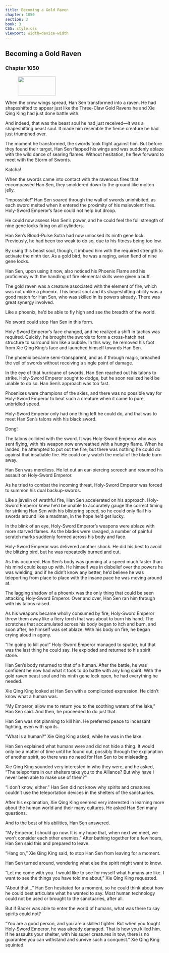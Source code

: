 ```yaml
---
title: Becoming a Gold Raven
chapter: 1050
section: 3
book: 3
CSS: style.css
viewport: width=device-width
---
```


## Becoming a Gold Raven

### Chapter 1050

<figure>
	<img src="../Images/gem.gif" alt="" id="gem" width="120" height="60" />
</figure>

When the crow wings spread, Han Sen transformed into a raven. He had shapeshifted to appear just like the Three-Claw Gold Ravens he and Xie Qing King had just done battle with.

And indeed, that was the beast soul he had just received—it was a shapeshifting beast soul. It made him resemble the fierce creature he had just triumphed over.

The moment he transformed, the swords took flight against him. But before they found their target, Han Sen flapped his wings and was suddenly ablaze with the wild dance of searing flames. Without hesitation, he flew forward to meet with the Storm of Swords.

Katcha!

When the swords came into contact with the ravenous fires that encompassed Han Sen, they smoldered down to the ground like molten jelly.

“Impossible!” Han Sen soared through the wall of swords uninhibited, as each sword melted when it entered the proximity of his malevolent fires. Holy-Sword Emperor’s face could not help but droop.

He could now assess Han Sen’s power, and he could feel the full strength of nine gene locks firing on all cylinders.

Han Sen’s Blood-Pulse Sutra had now unlocked its ninth gene lock. Previously, he had been too weak to do so, due to his fitness being too low.

By using this beast soul, though, it imbued him with the required strength to activate the ninth tier. As a gold bird, he was a raging, avian fiend of nine gene locks.

Han Sen, upon using it now, also noticed his Phoenix Flame and his proficiency with the handling of fire elemental skills were given a buff.

The gold raven was a creature associated with the element of fire, which was not unlike a phoenix. This beast soul and its shapeshifting ability was a good match for Han Sen, who was skilled in its powers already. There was great synergy involved.

Like a phoenix, he’d be able to fly high and see the breadth of the world.

No sword could stop Han Sen in this form.

Holy-Sword Emperor’s face changed, and he realized a shift in tactics was required. Quickly, he brought the swords to form a cross-hatch net structure to surround him like a bubble. In this way, he removed his foot from Xie Qing King’s face and launched himself towards Han Sen.

The phoenix became semi-transparent, and as if through magic, breached the veil of swords without receiving a single point of damage.

In the eye of that hurricane of swords, Han Sen reached out his talons to strike. Holy-Sword Emperor sought to dodge, but he soon realized he’d be unable to do so. Han Sen’s approach was too fast.

Phoenixes were champions of the skies, and there was no possible way for Holy-Sword Emperor to beat such a creature when it came to pure, unbridled speed.

Holy-Sword Emperor only had one thing left he could do, and that was to meet Han Sen’s talons with his black sword.

Dong!

The talons collided with the sword. It was Holy-Sword Emperor who was sent flying, with his weapon now enwreathed with a hungry flame. When he landed, he attempted to put out the fire, but there was nothing he could do against that insatiable fire. He could only watch the metal of the blade burn away.

Han Sen was merciless. He let out an ear-piercing screech and resumed his assault on Holy-Sword Emperor.

As he tried to combat the incoming threat, Holy-Sword Emperor was forced to summon his dual backup-swords.

Like a javelin of wrathful fire, Han Sen accelerated on his approach. Holy-Sword Emperor knew he’d be unable to accurately gauge the correct timing for striking Han Sen with his blistering speed, so he could only flail his swords around like a madman, in the hope he’d get lucky.

In the blink of an eye, Holy-Sword Emperor’s weapons were ablaze with more starved flames. As the blades were ravaged, a number of painful scratch marks suddenly formed across his body and face.

Holy-Sword Emperor was delivered another shock. He did his best to avoid the blitzing bird, but he was repeatedly burned and cut.

As this occurred, Han Sen’s body was gunning at a speed much faster than his mind could keep up with. He himself was in disbelief over the powers he was wielding, and if he didn’t know any better, he’d believe he was teleporting from place to place with the insane pace he was moving around at.

The lagging shadow of a phoenix was the only thing that could be seen attacking Holy-Sword Emperor. Over and over, Han Sen ran him through with his talons raised.

As his weapons became wholly consumed by fire, Holy-Sword Emperor threw them away like a fiery torch that was about to burn his hand. The scratches that accumulated across his body began to itch and burn, and soon after, he himself was set ablaze. With his body on fire, he began crying aloud in agony.

“I’m going to kill you!” Holy-Sword Emperor managed to sputter, but that was the last thing he could say. He exploded and returned to his spirit stone.

Han Sen’s body returned to that of a human. After the battle, he was confident he now had what it took to do battle with any king spirit. With the gold raven beast soul and his ninth gene lock open, he had everything he needed.

Xie Qing King looked at Han Sen with a complicated expression. He didn’t know what a human was.

“My Emperor, allow me to return you to the soothing waters of the lake,” Han Sen said. And then, he proceeded to do just that.

Han Sen was not planning to kill him. He preferred peace to incessant fighting, even with spirits.

“What is a human?” Xie Qing King asked, while he was in the lake.

Han Sen explained what humans were and did not hide a thing. It would only be a matter of time until he found out, possibly through the explanation of another spirit, so there was no need for Han Sen to be misleading.

Xie Qing King sounded very interested in who they were, and he asked, “The teleporters in our shelters take you to the Alliance? But why have I never been able to make use of them?”

“I don’t know, either.” Han Sen did not know why spirits and creatures couldn’t use the teleportation devices in the shelters of the sanctuaries.

After his explanation, Xie Qing King seemed very interested in learning more about the human world and their many cultures. He asked Han Sen many questions.

And to the best of his abilities, Han Sen answered.

“My Emperor, I should go now. It is my hope that, when next we meet, we won’t consider each other enemies.” After bathing together for a few hours, Han Sen said this and prepared to leave.

“Hang on,” Xie Qing King said, to stop Han Sen from leaving for a moment.

Han Sen turned around, wondering what else the spirit might want to know.

“Let me come with you. I would like to see for myself what humans are like. I want to see the things you have told me about,” Xie Qing King requested.

“About that…” Han Sen hesitated for a moment, so he could think about how he could best articulate what he wanted to say. Most human technology could not be used or brought to the sanctuaries, after all.

But if Bao’er was able to enter the world of humans, what was there to say spirits could not?

“You are a good person, and you are a skilled fighter. But when you fought Holy-Sword Emperor, he was already damaged. That is how you killed him. If he assaults your shelter, with his super creatures in tow, there is no guarantee you can withstand and survive such a conquest.” Xie Qing King squinted.